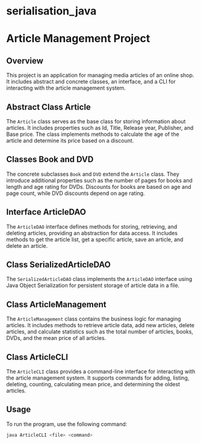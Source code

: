 # serialisation_java
# Article Management Project

## Overview

This project is an application for managing media articles of an online shop. It includes abstract and concrete classes, an interface, and a CLI for interacting with the article management system.

## Abstract Class Article

The `Article` class serves as the base class for storing information about articles. It includes properties such as Id, Title, Release year, Publisher, and Base price. The class implements methods to calculate the age of the article and determine its price based on a discount.

## Classes Book and DVD

The concrete subclasses `Book` and `DVD` extend the `Article` class. They introduce additional properties such as the number of pages for books and length and age rating for DVDs. Discounts for books are based on age and page count, while DVD discounts depend on age rating.

## Interface ArticleDAO

The `ArticleDAO` interface defines methods for storing, retrieving, and deleting articles, providing an abstraction for data access. It includes methods to get the article list, get a specific article, save an article, and delete an article.

## Class SerializedArticleDAO

The `SerializedArticleDAO` class implements the `ArticleDAO` interface using Java Object Serialization for persistent storage of article data in a file.

## Class ArticleManagement

The `ArticleManagement` class contains the business logic for managing articles. It includes methods to retrieve article data, add new articles, delete articles, and calculate statistics such as the total number of articles, books, DVDs, and the mean price of all articles.

## Class ArticleCLI

The `ArticleCLI` class provides a command-line interface for interacting with the article management system. It supports commands for adding, listing, deleting, counting, calculating mean price, and determining the oldest articles.

## Usage

To run the program, use the following command:

```bash
java ArticleCLI <file> <command>

